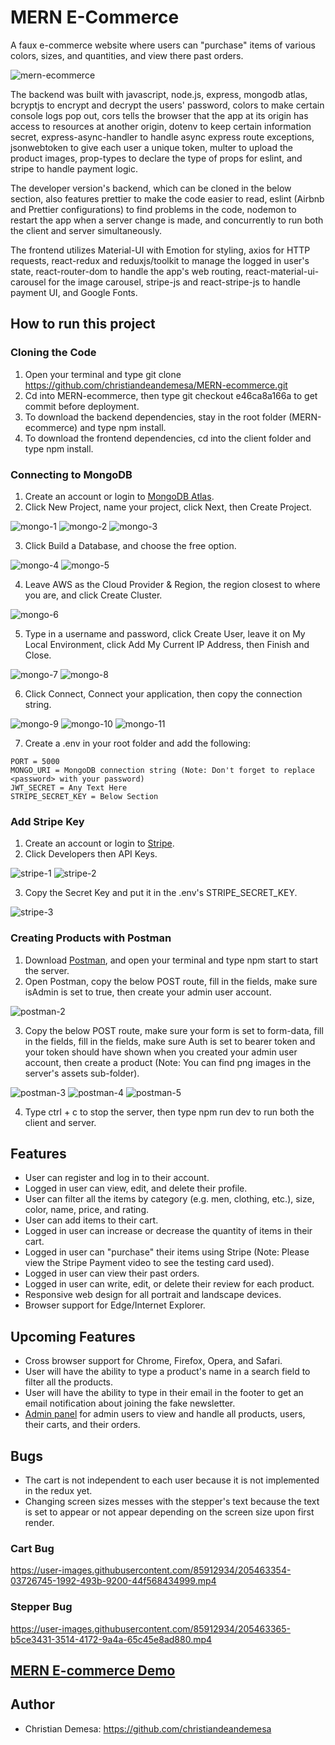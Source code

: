# MERN E-Commerce
A faux e-commerce website where users can "purchase" items of various colors, sizes, and quantities, and view there past orders.

![mern-ecommerce](https://user-images.githubusercontent.com/85912934/214709423-284d627c-9800-4038-91cd-6c14ab260f6e.png)

The backend was built with javascript, node.js, express, mongodb atlas,   
bcryptjs to encrypt and decrypt the users' password, colors to make certain console logs pop out, 
cors tells the browser that the app at its origin has access to resources at another origin, 
dotenv to keep certain information secret, express-async-handler to handle async express route exceptions, 
jsonwebtoken to give each user a unique token, multer to upload the product images, prop-types to declare the type of props for eslint, and stripe to handle payment logic. 

The developer version's backend, which can be cloned in the below section, also features prettier to make the code easier to read, eslint (Airbnb and 
Prettier configurations) to find problems in the code, nodemon to restart the app when a server change is made, and concurrently to run both the client and server simultaneously.

The frontend utilizes Material-UI with Emotion for styling, axios for HTTP requests, react-redux and reduxjs/toolkit to manage the logged in user's state, react-router-dom to 
handle the app's web routing, react-material-ui-carousel for the image carousel, stripe-js and react-stripe-js to handle payment UI, and Google Fonts.

## How to run this project
### Cloning the Code
1. Open your terminal and type git clone https://github.com/christiandeandemesa/MERN-ecommerce.git
2. Cd into MERN-ecommerce, then type git checkout e46ca8a166a to get commit before deployment.
3. To download the backend dependencies, stay in the root folder (MERN-ecommerce) and type npm install.
4. To download the frontend dependencies, cd into the client folder and type npm install.

### Connecting to MongoDB
1. Create an account or login to [MongoDB Atlas](https://account.mongodb.com/account/login).
2. Click New Project, name your project, click Next, then Create Project.

![mongo-1](https://user-images.githubusercontent.com/85912934/214934048-4337c703-af47-4256-960c-b6043ac4550b.png)
![mongo-2](https://user-images.githubusercontent.com/85912934/214934087-982ae57b-8f36-40d2-bd7c-970161f9639f.png)
![mongo-3](https://user-images.githubusercontent.com/85912934/214934111-a393d093-dd2f-4de7-a9e5-8a9a685a15c2.png)

3. Click Build a Database, and choose the free option.

![mongo-4](https://user-images.githubusercontent.com/85912934/214934176-4c6d5942-3c14-413f-9f9d-96de5c32f14e.png)
![mongo-5](https://user-images.githubusercontent.com/85912934/214934182-f5a8cb4c-1235-4697-a951-54494b19e2e5.png)

4. Leave AWS as the Cloud Provider & Region, the region closest to where you are, and click Create Cluster.

![mongo-6](https://user-images.githubusercontent.com/85912934/214934268-7c7b1990-119a-4e74-8626-0686b9fdb2f9.png)

5. Type in a username and password, click Create User, leave it on My Local Environment, click Add My Current IP Address, then Finish and Close.

![mongo-7](https://user-images.githubusercontent.com/85912934/214934328-dc5ddf58-d9b0-4cfa-9f5b-47893806b33a.png)
![mongo-8](https://user-images.githubusercontent.com/85912934/214934354-dd442577-c84d-4021-9029-a3dddf284513.png)

6. Click Connect, Connect your application, then copy the connection string.

![mongo-9](https://user-images.githubusercontent.com/85912934/214934413-6af4411b-9ff0-4f86-a0ba-ff3461dd9e5e.png)
![mongo-10](https://user-images.githubusercontent.com/85912934/214934424-2bc5e182-874d-44e1-9b25-213a5504eaa8.png)
![mongo-11](https://user-images.githubusercontent.com/85912934/214934429-77723285-54db-4595-9477-0b9922ee72d5.png)

7. Create a .env in your root folder and add the following:
```
PORT = 5000
MONGO_URI = MongoDB connection string (Note: Don't forget to replace <password> with your password)
JWT_SECRET = Any Text Here
STRIPE_SECRET_KEY = Below Section
```

### Add Stripe Key
1. Create an account or login to [Stripe](https://dashboard.stripe.com/login).
2. Click Developers then API Keys.

![stripe-1](https://user-images.githubusercontent.com/85912934/214936915-bea7861d-67ff-4060-bdcd-72dc09687c5e.png)
![stripe-2](https://user-images.githubusercontent.com/85912934/214936953-4433eec9-6184-4a21-aacb-3c05bff5a242.png)

3. Copy the Secret Key and put it in the .env's STRIPE_SECRET_KEY.

![stripe-3](https://user-images.githubusercontent.com/85912934/214936978-35758342-bae5-4741-9fe9-52ad6027bb8c.png)

### Creating Products with Postman
1. Download [Postman](https://www.postman.com/downloads/), and open your terminal and type npm start to start the server.
2. Open Postman, copy the below POST route, fill in the fields, make sure isAdmin is set to true, then create your admin user account.

![postman-2](https://user-images.githubusercontent.com/85912934/205422070-0588de7e-c705-47a1-aefc-b347cbd739a0.png)

3. Copy the below POST route, make sure your form is set to form-data, fill in the fields, fill in the fields, make sure Auth is set to bearer token and your token should have shown when you created your admin user account, then create a product (Note: You can find png images in the server's assets sub-folder).

![postman-3](https://user-images.githubusercontent.com/85912934/205422084-afa3c012-c13d-46b4-b1b7-412a997cc784.png)
![postman-4](https://user-images.githubusercontent.com/85912934/205422087-b48adf74-975c-4af9-895f-01f38fa1ba65.png)
![postman-5](https://user-images.githubusercontent.com/85912934/205422093-b42ba1cd-8349-4bb4-acb4-8d639f4f818b.png)

4. Type ctrl + c to stop the server, then type npm run dev to run both the client and server.

## Features
- User can register and log in to their account.
- Logged in user can view, edit, and delete their profile.
- User can filter all the items by category (e.g. men, clothing, etc.), size, color, name, price, and rating.
- User can add items to their cart.
- Logged in user can increase or decrease the quantity of items in their cart.
- Logged in user can "purchase" their items using Stripe (Note: Please view the Stripe Payment video to see the testing card used).
- Logged in user can view their past orders.
- Logged in user can write, edit, or delete their review for each product.
- Responsive web design for all portrait and landscape devices.
- Browser support for Edge/Internet Explorer.

## Upcoming Features
- Cross browser support for Chrome, Firefox, Opera, and Safari.
- User will have the ability to type a product's name in a search field to filter all the products.
- User will have the ability to type in their email in the footer to get an email notification about joining the fake newsletter.
- [Admin panel](https://github.com/christiandeandemesa/react-admin) for admin users to view and handle all products, users, their carts, and their orders.

## Bugs
- The cart is not independent to each user because it is not implemented in the redux yet.
- Changing screen sizes messes with the stepper's text because the text is set to appear or not appear depending on the screen size upon first render.

### Cart Bug
https://user-images.githubusercontent.com/85912934/205463354-03726745-1992-493b-9200-44f568434999.mp4

### Stepper Bug
https://user-images.githubusercontent.com/85912934/205463365-b5ce3431-3514-4172-9a4a-65c45e8ad880.mp4

## [MERN E-commerce Demo](https://mern-e-commerce-frontend.onrender.com/)

## Author
- Christian Demesa: https://github.com/christiandeandemesa

